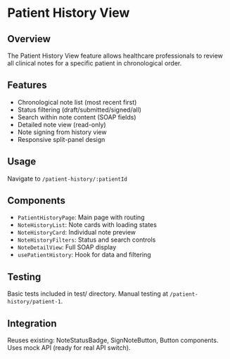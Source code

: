 # Patient History View

## Overview
The Patient History View feature allows healthcare professionals to review all clinical notes for a specific patient in chronological order.

## Features
- Chronological note list (most recent first)
- Status filtering (draft/submitted/signed/all)
- Search within note content (SOAP fields)
- Detailed note view (read-only)
- Note signing from history view
- Responsive split-panel design

## Usage
Navigate to `/patient-history/:patientId`

## Components
- `PatientHistoryPage`: Main page with routing
- `NoteHistoryList`: Note cards with loading states  
- `NoteHistoryCard`: Individual note preview
- `NoteHistoryFilters`: Status and search controls
- `NoteDetailView`: Full SOAP display
- `usePatientHistory`: Hook for data and filtering

## Testing
Basic tests included in test/ directory. Manual testing at `/patient-history/patient-1`.

## Integration
Reuses existing: NoteStatusBadge, SignNoteButton, Button components.
Uses mock API (ready for real API switch).
